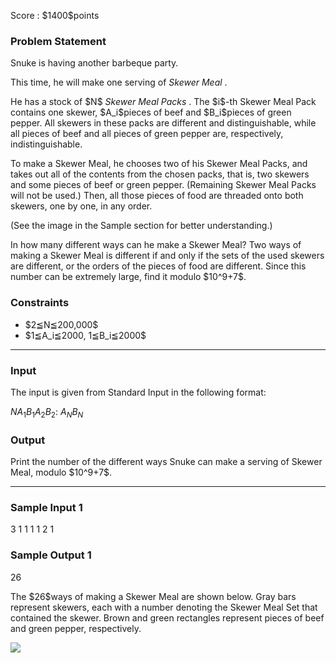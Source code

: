 
<div>

<span>

<span>

<p>
Score : $1400$points
</p>

<div>

<section>

### **Problem Statement**

<p>
Snuke is having another barbeque party.
</p>

<p>
This time, he will make one serving of 
<em>
Skewer Meal
</em>
.
</p>

<p>
He has a stock of $N$
<em>
Skewer Meal Packs
</em>
. The $i$-th Skewer Meal Pack contains one skewer, $A_i$pieces of beef and $B_i$pieces of green pepper.
All skewers in these packs are different and distinguishable, while all pieces of beef and all pieces of green pepper are, respectively, indistinguishable.
</p>

<p>
To make a Skewer Meal, he chooses two of his Skewer Meal Packs, and takes out all of the contents from the chosen packs, that is, two skewers and some pieces of beef or green pepper.
(Remaining Skewer Meal Packs will not be used.)
Then, all those pieces of food are threaded onto both skewers, one by one, in any order.
</p>

<p>
(See the image in the Sample section for better understanding.)
</p>

<p>
In how many different ways can he make a Skewer Meal? Two ways of making a Skewer Meal is different if and only if the sets of the used skewers are different, or the orders of the pieces of food are different.
Since this number can be extremely large, find it modulo $10^9+7$.
</p>

</section>

</div>

<div>

<section>

### **Constraints**

<ul>

<li>
$2≦N≦200,000$
</li>

<li>
$1≦A_i≦2000, 1≦B_i≦2000$
</li>

</ul>

</section>

</div>

---

<div>

<div>

<section>

### **Input**

<p>
The input is given from Standard Input in the following format:
</p>

<div>

$N$$A_1$$B_1$$A_2$$B_2$:
$A_N$$B_N$
</div>

</section>

</div>

<div>

<section>

### **Output**

<p>
Print the number of the different ways Snuke can make a serving of Skewer Meal, modulo $10^9+7$.
</p>

</section>

</div>

</div>

---

<div>

<section>

### **Sample Input 1**

<div>

3
1 1
1 1
2 1

</div>

</section>

</div>

<div>

<section>

### **Sample Output 1**

<div>

26

</div>

<p>
The $26$ways of making a Skewer Meal are shown below.
Gray bars represent skewers, each with a number denoting the Skewer Meal Set that contained the skewer.
Brown and green rectangles represent pieces of beef and green pepper, respectively.
</p>

<div>

<img src="https://agc001.contest.atcoder.jp/img/agc/001/Gg9pvPKw/ebbq.png">

</img>

</div>

</section>

</div>

</span>

</span>

</div>
